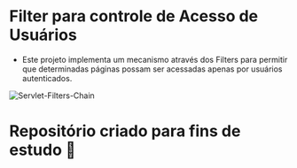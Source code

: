 # Filter para controle de Acesso de Usuários

- Este projeto implementa um mecanismo através dos Filters para permitir que determinadas páginas possam ser acessadas apenas por usuários autenticados.


![Servlet-Filters-Chain](https://user-images.githubusercontent.com/72419533/156889074-a8a3c8df-6b0f-4be0-8cfe-0029f00db91d.png)


<h1> Repositório criado para fins de estudo 📓 </h1> 
